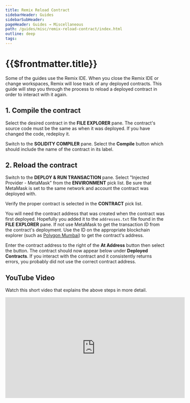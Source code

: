 ```yaml
---
title: Remix Reload Contract
sidebarHeader: Guides
sidebarSubHeader:
pageHeader: Guides → Miscellaneous
path: /guides/misc/remix-reload-contract/index.html
outline: deep
tags:
---
```


<PageHeader/>

<SearchHighlight/>

<FlexStartTag/>

# {{$frontmatter.title}}

Some of the guides use the Remix IDE. When you close the Remix IDE or change
workspaces, Remix will lose track of any deployed contracts. This guide will
step you through the process to reload a deployed contract in order to interact
with it again.

## 1. Compile the contract

Select the desired contract in the **FILE EXPLORER** pane. The contract's source
code must be the same as when it was deployed. If you have changed the code,
redeploy it.

Switch to the **SOLIDITY COMPILER** pane. Select the **Compile** button which
should include the name of the contract in its label.

## 2. Reload the contract

Switch to the **DEPLOY & RUN TRANSACTION** pane. Select "Injected Provider -
MetaMask" from the **ENVIRONMENT** pick list. Be sure that MetaMask is set to
the same network and account the contract was deployed with.

Verify the proper contract is selected in the **CONTRACT** pick list.

You will need the contract address that was created when the contract was first
deployed. Hopefully you added it to the `addresses.txt` file found in the **FILE
EXPLORER** pane. If not use MetaMask to get the transaction ID from the
contract's deployment. Use the ID on the appropriate blockchain explorer (such
as [Polygon Mumbai<ExternalLinkImage/>](https://mumbai.polygonscan.com/)) to get
the contract's address.

Enter the contract address to the right of the **At Address** button then select
the button. The contract should now appear below under **Deployed Contracts**.
If you interact with the contract and it consistently returns errors, you
probably did not use the correct contract address.

## YouTube Video

Watch this short video that explains the above steps in more detail.

<iframe width="560" height="315" src="https://www.youtube.com/embed/_bPAEltRhrE" title="YouTube video player" frameborder="0" allow="accelerometer; autoplay; clipboard-write; encrypted-media; gyroscope; picture-in-picture" allowfullscreen></iframe>

<FlexEndTag/>
